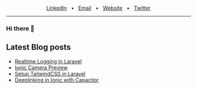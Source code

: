 <div align="center">
<a href="https://www.linkedin.com/in/kasim-ridwan/" target="_blank">LinkedIn</a>
<span>&nbsp;&nbsp;•&nbsp;&nbsp;</span>
<a href="mailto://hello@kasimridwan.com" target="_blank">Email</a>
<span>&nbsp;&nbsp;•&nbsp;&nbsp;</span>
<a href="https://kasimridwan.com" target="_blank">Website</a>
<span>&nbsp;&nbsp;•&nbsp;&nbsp;</span>
<a href="https://twitter.com/oluwalosheyii" target="_blank">Twitter</a>
<br />
</div>

---


### Hi there 👋


## Latest Blog posts
<!-- BLOG-POST-LIST:START -->
- [Realtime Logging in Laravel](https://dev.to/dotmarn/how-to-send-application-logs-to-telegram-in-laravel-1l12)
- [Ionic Camera Preview](https://dev.to/dotmarn/how-to-use-camera-preview-plugin-in-ionic-with-capacitor-v3-2plk)
- [Setup TailwindCSS in Laravel](https://dev.to/dotmarn/setting-up-tailwindcss-v3-with-laravel-v881-later-3o2)
- [Deeplinking in Ionic with Capacitor](https://dev.to/dotmarn/ionic-deeplink-universal-link-with-capacitor-2en1)
<!-- BLOG-POST-LIST:END -->

<!--
**dotmarn/dotmarn** is a ✨ _special_ ✨ repository because its `README.md` (this file) appears on your GitHub profile.

Here are some ideas to get you started:

- 🔭 I’m currently working on ...
- 🌱 I’m currently learning ...
- 👯 I’m looking to collaborate on ...
- 🤔 I’m looking for help with ...
- 💬 Ask me about ...
- 📫 How to reach me: ...
- 😄 Pronouns: ...
- ⚡ Fun fact: ...
-->
